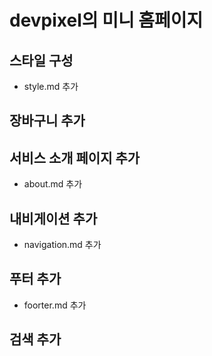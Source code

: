 # devpixel의 미니 홈페이지



## 스타일 구성
+ style.md 추가


## 장바구니 추가

## 서비스 소개 페이지 추가
- about.md 추가


## 내비게이션 추가
- navigation.md 추가


## 푸터 추가
- foorter.md 추가

## 검색 추가
